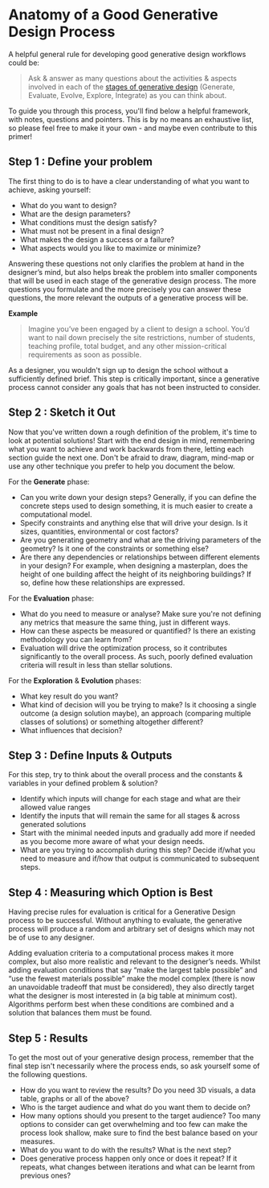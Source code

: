 # Anatomy of a Good Generative Design Process

A helpful general rule for developing good generative design workflows could be:

> Ask & answer as many questions about the activities & aspects involved in each of the [stages of generative design](https://github.com/martinstacey/RefineryPrimer/tree/abd341f189bdd68abb198f34d20acd278bf70b1b/01-introduction/01-04_what-goes-into-a-generative-design-process.md) \(Generate, Evaluate, Evolve, Explore, Integrate\) as you can think about.

To guide you through this process, you'll find below a helpful framework, with notes, questions and pointers. This is by no means an exhaustive list, so please feel free to make it your own - and maybe even contribute to this primer!

## Step 1 : Define your problem

The first thing to do is to have a clear understanding of what you want to achieve, asking yourself:

* What do you want to design?
* What are the design parameters?
* What conditions must the design satisfy?
* What must not be present in a final design?
* What makes the design a success or a failure?
* What aspects would you like to maximize or minimize?

Answering these questions not only clarifies the problem at hand in the designer’s mind, but also helps break the problem into smaller components that will be used in each stage of the generative design process. The more questions you formulate and the more precisely you can answer these questions, the more relevant the outputs of a generative process will be.

**Example**

> Imagine you’ve been engaged by a client to design a school. You’d want to nail down precisely the site restrictions, number of students, teaching profile, total budget, and any other mission-critical requirements as soon as possible.

As a designer, you wouldn't sign up to design the school without a sufficiently defined brief. This step is critically important, since a generative process cannot consider any goals that has not been instructed to consider.

## Step 2 : Sketch it Out

Now that you've written down a rough definition of the problem, it's time to look at potential solutions! Start with the end design in mind, remembering what you want to achieve and work backwards from there, letting each section guide the next one. Don't be afraid to draw, diagram, mind-map or use any other technique you prefer to help you document the below.

For the **Generate** phase:

* Can you write down your design steps? Generally, if you can define the concrete steps used to design something, it is much easier to create a computational model.
* Specify constraints and anything else that will drive your design. Is it sizes, quantities, environmental or cost factors?
* Are you generating geometry and what are the driving parameters of the geometry? Is it one of the constraints or something else?
* Are there any dependencies or relationships between different elements in your design? For example, when designing a masterplan, does the height of one building affect the height of its neighboring buildings? If so, define how these relationships are expressed.

For the **Evaluation** phase:

* What do you need to measure or analyse? Make sure you're not defining any metrics that measure the same thing, just in different ways.
* How can these aspects be measured or quantified? Is there an existing methodology you can learn from?
* Evaluation will drive the optimization process, so it contributes significantly to the overall process. As such, poorly defined evaluation criteria will result in less than stellar solutions.

For the **Exploration** & **Evolution** phases:

* What key result do you want?  
* What kind of decision will you be trying to make? Is it choosing a single outcome \(a design solution maybe\), an approach \(comparing multiple classes of solutions\) or something altogether different?
* What influences that decision?

## Step 3 : Define Inputs & Outputs

For this step, try to think about the overall process and the constants & variables in your defined problem & solution?

* Identify which inputs will change for each stage and what are their allowed value ranges
* Identify the inputs that will remain the same for all stages & across generated solutions
* Start with the minimal needed inputs and gradually add more if needed as you become more aware of what your design needs.
* What are you trying to accomplish during this step? Decide if/what you need to measure and if/how that output is communicated to subsequent steps.

## Step 4 : Measuring which Option is Best

Having precise rules for evaluation is critical for a Generative Design process to be successful. Without anything to evaluate, the generative process will produce a random and arbitrary set of designs which may not be of use to any designer.

Adding evaluation criteria to a computational process makes it more complex, but also more realistic and relevant to the designer’s needs. Whilst adding evaluation conditions that say “make the largest table possible” and “use the fewest materials possible” make the model complex \(there is now an unavoidable tradeoff that must be considered\), they also directly target what the designer is most interested in \(a big table at minimum cost\). Algorithms perform best when these conditions are combined and a solution that balances them must be found.

## Step 5 : Results

To get the most out of your generative design process, remember that the final step isn't necessarily where the process ends, so ask yourself some of the following questions.

* How do you want to review the results? Do you need 3D visuals, a data table, graphs or all of the above?
* Who is the target audience and what do you want them to decide on?
* How many options should you present to the target audience? Too many options to consider can get overwhelming and too few can make the process look shallow, make sure to find the best balance based on your measures.
* What do you want to do with the results? What is the next step?
* Does generative process happen only once or does it repeat? If it repeats, what changes between iterations and what can be learnt from previous ones?

